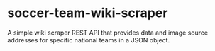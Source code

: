 # soccer-team-wiki-scraper
A simple wiki scraper REST API that provides data and image source addresses for specific national teams in a JSON object.
